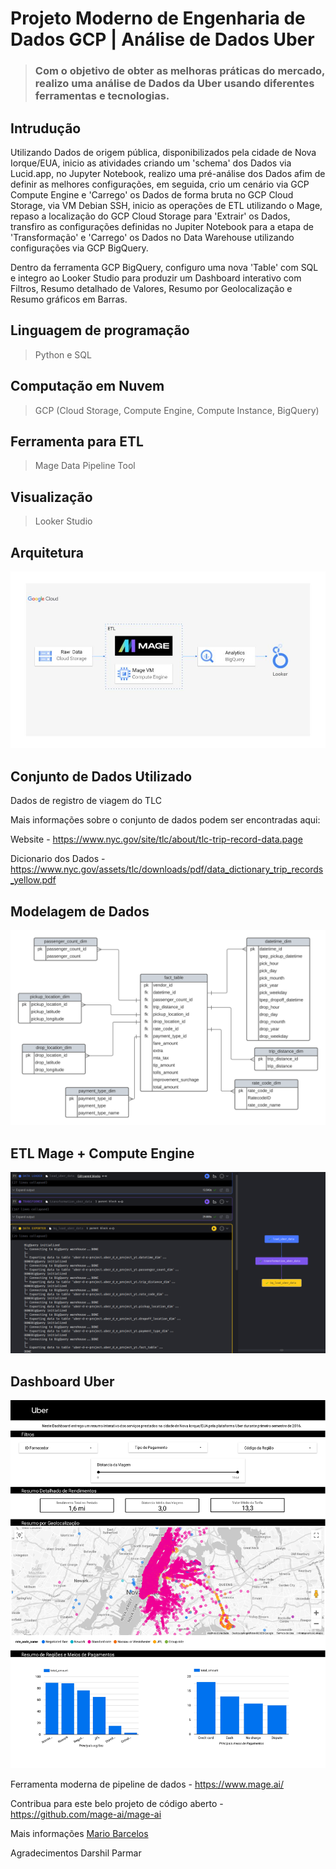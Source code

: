 # Projeto Moderno de Engenharia de Dados GCP | Análise de Dados Uber

> ### Com o objetivo de obter as melhoras práticas do mercado, realizo uma análise de Dados da Uber usando diferentes ferramentas e tecnologias.

## Intrudução
Utilizando Dados de origem pública, disponibilizados pela cidade de Nova Iorque/EUA, inicio as atividades criando um 'schema' dos Dados via Lucid.app, no Jupyter Notebook, realizo uma pré-análise dos Dados afim de definir as melhores configurações, em seguida, crio um cenário via GCP Compute Engine e 'Carrego' os Dados de forma bruta no GCP Cloud Storage, via VM Debian SSH, inicio as operações de ETL utilizando o Mage, repaso a localização do GCP Cloud Storage para 'Extrair' os Dados, transfiro as configurações definidas no Jupiter Notebook para a etapa de 'Transformação' e 'Carrego' os Dados no Data Warehouse utilizando configurações via GCP BigQuery. 

Dentro da ferramenta GCP BigQuery, configuro uma nova 'Table' com SQL e integro ao Looker Studio para produzir um Dashboard interativo com Filtros, Resumo detalhado de Valores, Resumo por Geolocalização e Resumo gráficos em Barras.  

## Linguagem de programação 
> Python e
> SQL

## Computação em Nuvem 
> GCP (Cloud Storage, Compute Engine, Compute Instance, BigQuery)

## Ferramenta para ETL
> Mage Data Pipeline Tool

 ## Visualização
> Looker Studio 

## Arquitetura
<img src="arquitetura.jpg">

## Conjunto de Dados Utilizado
Dados de registro de viagem do TLC

Mais informações sobre o conjunto de dados podem ser encontradas aqui:

Website - https://www.nyc.gov/site/tlc/about/tlc-trip-record-data.page

Dicionario dos Dados - https://www.nyc.gov/assets/tlc/downloads/pdf/data_dictionary_trip_records_yellow.pdf

## Modelagem de Dados
<img src="modelagem_de_dados.png">

## ETL Mage + Compute Engine
<img src="ETL_no_mage.png">

## Dashboard Uber
<img src="Dashboard_Uber.jpg">

Ferramenta moderna de pipeline de dados - https://www.mage.ai/

Contribua para este belo projeto de código aberto - https://github.com/mage-ai/mage-ai

Mais informações <a href="https://www.linkedin.com/in/mario-barcelos/">Mario Barcelos</a>

Agradecimentos Darshil Parmar
